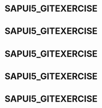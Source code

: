# SAPUI5_GITEXERCISE
# SAPUI5_GITEXERCISE
# SAPUI5_GITEXERCISE
# SAPUI5_GITEXERCISE
# SAPUI5_GITEXERCISE
